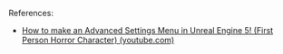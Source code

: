 References:

- [How to make an Advanced Settings Menu in Unreal Engine 5! (First Person Horror Character) (youtube.com)](https://www.youtube.com/watch?v=DPMihDc4HNs)